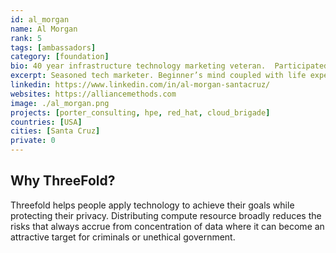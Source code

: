 ```yaml
---
id: al_morgan
name: Al Morgan
rank: 5
tags: [ambassadors]
category: [foundation]
bio: 40 year infrastructure technology marketing veteran.  Participated in the UNIX, database, client-server, WWW and mobility stack wars.  My goal is to help people understand how technology can help them achieve goals.  I want everything I touch to be simple concrete and true.  I believe that humans can only flourish if they accept each other and seek out ways to increase understanding and collaboration.
excerpt: Seasoned tech marketer. Beginner’s mind coupled with life experience. Champion what matters.
linkedin: https://www.linkedin.com/in/al-morgan-santacruz/
websites: https://alliancemethods.com
image: ./al_morgan.png
projects: [porter_consulting, hpe, red_hat, cloud_brigade]
countries: [USA]
cities: [Santa Cruz]
private: 0
---
```


## Why ThreeFold?

Threefold helps people apply technology to achieve their goals while protecting their privacy. Distributing compute resource broadly reduces the risks that always accrue from concentration of data where it can become an attractive target for criminals or unethical government.
